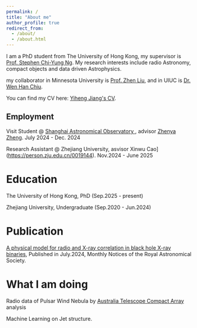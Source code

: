 ```yaml
---
permalink: /
title: "About me"
author_profile: true
redirect_from: 
  - /about/
  - /about.html
---
```


I am a PhD student from The University of Hong Kong, my supervisor is [Prof. Stephen Chi-Yung Ng](https://www.physics.hku.hk/people/academic_staff/teaching_staff/scy_ng). My research interests include radio Astronomy, compact objects and data driven Astrophysics.

my collaborator in Minnesota University is [Prof. Zhen Liu](https://cse.umn.edu/physics/zhen-liu), and in UIUC is [Dr. Wen Han Chiu](https://physics.illinois.edu/people/directory/profile/whchiu).

You can find my CV here: [Yiheng Jiang's CV](../assets/YihengJiang_resume.pdf).

Employment
------
Visit Student @ [Shanghai Astronomical Observatory ](http://www.shao.cas.cn/), advisor [Zhenya Zheng](http://www.shao.cas.cn/sourcedb/zw/zjrck/201804/t20180403_4991274.html).  July 2024 - Dec. 2024

Research Assistant @ Zhejiang University, asvisor Xinwu Cao](https://person.zju.edu.cn/0019144). Nov.2024 - June 2025

Education
======
The University of Hong Kong, PhD (Sep.2025 - present)

Zhejiang University, Undergraduate (Sep.2020 - Jun.2024)

Publication
======
[A physical model for radio and X-ray correlation in black hole X-ray binaries](https://doi.org/10.1093/mnras/stae1777), Published in July.2024, Monthly Notices of the Royal Astronomical Society.

What I am doing
======
Radio data of Pulsar Wind Nebula by [Australia Telescope Compact Array](https://www.atnf.csiro.au/) analysis

Machine Learning on Jet structure.
